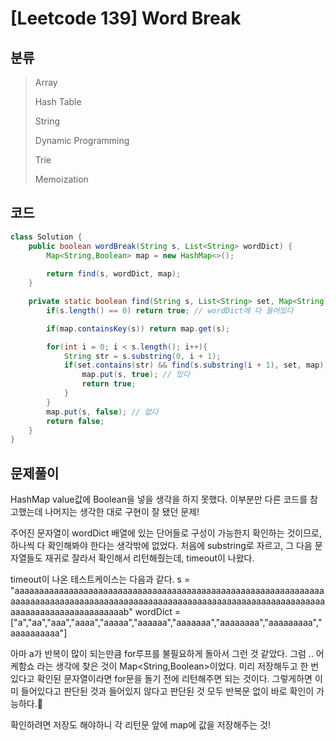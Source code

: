# [Leetcode 139] Word Break

## 분류
> Array
> 
> Hash Table
> 
> String
> 
> Dynamic Programming
> 
> Trie
> 
> Memoization

## 코드
```java
class Solution {
    public boolean wordBreak(String s, List<String> wordDict) {
        Map<String,Boolean> map = new HashMap<>();
        
        return find(s, wordDict, map);
    }

    private static boolean find(String s, List<String> set, Map<String, Boolean> map) {
        if(s.length() == 0) return true; // wordDict에 다 들어있다

        if(map.containsKey(s)) return map.get(s); 

        for(int i = 0; i < s.length(); i++){
            String str = s.substring(0, i + 1);
            if(set.contains(str) && find(s.substring(i + 1), set, map)){
                map.put(s, true); // 있다
                return true;
            }
        }
        map.put(s, false); // 없다
        return false;
    }
}
```

## 문제풀이

HashMap value값에 Boolean을 넣을 생각을 하지 못했다. 이부분만 다른 코드를 참고했는데 나머지는 생각한 대로 구현이 잘 됐던 문제!

주어진 문자열이 wordDict 배열에 있는 단어들로 구성이 가능한지 확인하는 것이므로, 하나씩 다 확인해봐야 한다는 생각밖에 없었다. 처음에 substring로 자르고, 그 다음 문자열들도 재귀로 잘라서 확인해서 리턴해줬는데, timeout이 나왔다. 

timeout이 나온 테스트케이스는 다음과 같다.
s = "aaaaaaaaaaaaaaaaaaaaaaaaaaaaaaaaaaaaaaaaaaaaaaaaaaaaaaaaaaaaaaaaaaaaaaaaaaaaaaaaaaaaaaaaaaaaaaaaaaaaaaaaaaaaaaaaaaaaaaaaaaaaaaaaaaaaaaaaaaaaaaaaaaaaaab"
wordDict = ["a","aa","aaa","aaaa","aaaaa","aaaaaa","aaaaaaa","aaaaaaaa","aaaaaaaaa","aaaaaaaaaa"]

아마 a가 반복이 많이 되는만큼 for루프를 불필요하게 돌아서 그런 것 같았다. 그럼 .. 어케함쇼 라는 생각에 찾은 것이 Map<String,Boolean>이었다. 미리 저장해두고 한 번 있다고 확인된 문자열이라면 for문을 돌기 전에 리턴해주면 되는 것이다. 그렇게하면 이미 들어있다고 판단된 것과 들어있지 않다고 판단된 것 모두 반복문 없이 바로 확인이 가능하다.🫢 

확인하려면 저장도 해야하니 각 리턴문 앞에 map에 값을 저장해주는 것!
